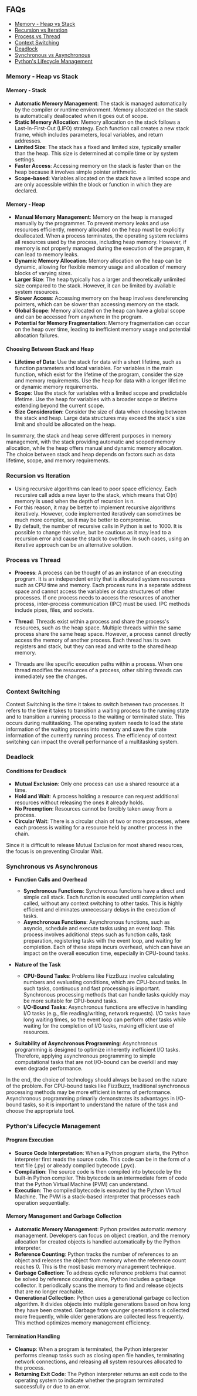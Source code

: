 ## FAQs

- [Memory - Heap vs Stack](#memory---heap-vs-stack)
- [Recursion vs Iteration](#recursion-vs-iteration)
- [Process vs Thread](#process-vs-thread)
- [Context Switching](#context-switching)
- [Deadlock](#deadlock)
- [Synchronous vs Asynchronous](#synchronous-vs-asynchronous)
- [Python's Lifecycle Management](#pythons-lifecycle-management)

### Memory - Heap vs Stack

#### Memory - Stack

- **Automatic Memory Management**: The stack is managed automatically by the compiler or runtime environment. Memory allocated on the stack is automatically deallocated when it goes out of scope.
- **Static Memory Allocation**: Memory allocation on the stack follows a Last-In-First-Out (LIFO) strategy. Each function call creates a new stack frame, which includes parameters, local variables, and return addresses.
- **Limited Size**: The stack has a fixed and limited size, typically smaller than the heap. This size is determined at compile time or by system settings.
- **Faster Access**: Accessing memory on the stack is faster than on the heap because it involves simple pointer arithmetic.
- **Scope-based**: Variables allocated on the stack have a limited scope and are only accessible within the block or function in which they are declared.

#### Memory - Heap

- **Manual Memory Management**: Memory on the heap is managed manually by the programmer. To prevent memory leaks and use resources efficiently, memory allocated on the heap must be explicitly deallocated. When a process terminates, the operating system reclaims all resources used by the process, including heap memory. However, if memory is not properly managed during the execution of the program, it can lead to memory leaks.
- **Dynamic Memory Allocation**: Memory allocation on the heap can be dynamic, allowing for flexible memory usage and allocation of memory blocks of varying sizes.
- **Larger Size**: The heap typically has a larger and theoretically unlimited size compared to the stack. However, it can be limited by available system resources.
- **Slower Access**: Accessing memory on the heap involves dereferencing pointers, which can be slower than accessing memory on the stack.
- **Global Scope**: Memory allocated on the heap can have a global scope and can be accessed from anywhere in the program.
- **Potential for Memory Fragmentation**: Memory fragmentation can occur on the heap over time, leading to inefficient memory usage and potential allocation failures.

#### Choosing Between Stack and Heap

- **Lifetime of Data**: Use the stack for data with a short lifetime, such as function parameters and local variables. For variables in the main function, which exist for the lifetime of the program, consider the size and memory requirements. Use the heap for data with a longer lifetime or dynamic memory requirements.
- **Scope**: Use the stack for variables with a limited scope and predictable lifetime. Use the heap for variables with a broader scope or lifetime extending beyond the current scope.
- **Size Consideration**: Consider the size of data when choosing between the stack and heap. Large data structures may exceed the stack's size limit and should be allocated on the heap.

In summary, the stack and heap serve different purposes in memory management, with the stack providing automatic and scoped memory allocation, while the heap offers manual and dynamic memory allocation. The choice between stack and heap depends on factors such as data lifetime, scope, and memory requirements.

### Recursion vs Iteration

- Using recursive algorithms can lead to poor space efficiency. Each recursive call adds a new layer to the stack, which means that O(n) memory is used when the depth of recursion is n.
- For this reason, it may be better to implement recursive algorithms iteratively. However, code implemented iteratively can sometimes be much more complex, so it may be better to compromise.
- By default, the number of recursive calls in Python is set to 1000. It is possible to change this value, but be cautious as it may lead to a recursion error and cause the stack to overflow. In such cases, using an iterative approach can be an alternative solution.

### Process vs Thread

- **Process**: A process can be thought of as an instance of an executing program. It is an independent entity that is allocated system resources such as CPU time and memory. Each process runs in a separate address space and cannot access the variables or data structures of other processes. If one process needs to access the resources of another process, inter-process communication (IPC) must be used. IPC methods include pipes, files, and sockets.

- **Thread**: Threads exist within a process and share the process's resources, such as the heap space. Multiple threads within the same process share the same heap space. However, a process cannot directly access the memory of another process. Each thread has its own registers and stack, but they can read and write to the shared heap memory.

- Threads are like specific execution paths within a process. When one thread modifies the resources of a process, other sibling threads can immediately see the changes.

### Context Switching

Context Switching is the time it takes to switch between two processes. It refers to the time it takes to transition a waiting process to the running state and to transition a running process to the waiting or terminated state. This occurs during multitasking. The operating system needs to load the state information of the waiting process into memory and save the state information of the currently running process. The efficiency of context switching can impact the overall performance of a multitasking system.

### Deadlock

#### Conditions for Deadlock

- **Mutual Exclusion**: Only one process can use a shared resource at a time.
- **Hold and Wait**: A process holding a resource can request additional resources without releasing the ones it already holds.
- **No Preemption**: Resources cannot be forcibly taken away from a process.
- **Circular Wait**: There is a circular chain of two or more processes, where each process is waiting for a resource held by another process in the chain.

Since it is difficult to release Mutual Exclusion for most shared resources, the focus is on preventing Circular Wait.

### Synchronous vs Asynchronous

- **Function Calls and Overhead**

  - **Synchronous Functions**: Synchronous functions have a direct and simple call stack. Each function is executed until completion when called, without any context switching to other tasks. This is highly efficient and eliminates unnecessary delays in the execution of tasks.
  - **Asynchronous Functions**: Asynchronous functions, such as asyncio, schedule and execute tasks using an event loop. This process involves additional steps such as function calls, task preparation, registering tasks with the event loop, and waiting for completion. Each of these steps incurs overhead, which can have an impact on the overall execution time, especially in CPU-bound tasks.

- **Nature of the Task**

  - **CPU-Bound Tasks**: Problems like FizzBuzz involve calculating numbers and evaluating conditions, which are CPU-bound tasks. In such tasks, continuous and fast processing is important. Synchronous processing methods that can handle tasks quickly may be more suitable for CPU-bound tasks.
  - **I/O-Bound Tasks**: Asynchronous functions are effective in handling I/O tasks (e.g., file reading/writing, network requests). I/O tasks have long waiting times, so the event loop can perform other tasks while waiting for the completion of I/O tasks, making efficient use of resources.

- **Suitability of Asynchronous Programming**: Asynchronous programming is designed to optimize inherently inefficient I/O tasks. Therefore, applying asynchronous programming to simple computational tasks that are not I/O-bound can be overkill and may even degrade performance.

In the end, the choice of technology should always be based on the nature of the problem. For CPU-bound tasks like FizzBuzz, traditional synchronous processing methods may be more efficient in terms of performance. Asynchronous programming primarily demonstrates its advantages in I/O-bound tasks, so it is important to understand the nature of the task and choose the appropriate tool.

### Python's Lifecycle Management

#### Program Execution

- **Source Code Interpretation**: When a Python program starts, the Python interpreter first reads the source code. This code can be in the form of a text file (.py) or already compiled bytecode (.pyc).
- **Compilation**: The source code is then compiled into bytecode by the built-in Python compiler. This bytecode is an intermediate form of code that the Python Virtual Machine (PVM) can understand.
- **Execution**: The compiled bytecode is executed by the Python Virtual Machine. The PVM is a stack-based interpreter that processes each operation sequentially.

#### Memory Management and Garbage Collection

- **Automatic Memory Management**: Python provides automatic memory management. Developers can focus on object creation, and the memory allocation for created objects is handled automatically by the Python interpreter.
- **Reference Counting**: Python tracks the number of references to an object and releases the object from memory when the reference count reaches 0. This is the most basic memory management technique.
- **Garbage Collection**: To address cyclic reference problems that cannot be solved by reference counting alone, Python includes a garbage collector. It periodically scans the memory to find and release objects that are no longer reachable.
- **Generational Collection**: Python uses a generational garbage collection algorithm. It divides objects into multiple generations based on how long they have been created. Garbage from younger generations is collected more frequently, while older generations are collected less frequently. This method optimizes memory management efficiency.

#### Termination Handling

- **Cleanup**: When a program is terminated, the Python interpreter performs cleanup tasks such as closing open file handles, terminating network connections, and releasing all system resources allocated to the process.
- **Returning Exit Code**: The Python interpreter returns an exit code to the operating system to indicate whether the program terminated successfully or due to an error.

